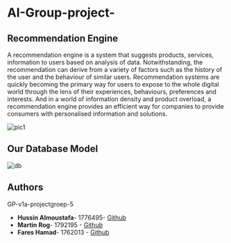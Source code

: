 # AI-Group-project-
## Recommendation Engine 

A recommendation engine is a system that suggests products, services, information to users based on analysis of data. Notwithstanding, the recommendation can derive from a variety of factors such as the history of the user and the behaviour of similar users.
Recommendation systems are quickly becoming the primary way for users to expose to the whole digital world through the lens of their experiences, behaviours, preferences and interests. And in a world of information density and product overload, a recommendation engine provides an efficient way for companies to provide consumers with personalised information and solutions.

![pic1](https://user-images.githubusercontent.com/71430169/111980425-945b2d00-8b06-11eb-8c0d-6e36add7e51f.png)

## Our Database Model 

![db](https://user-images.githubusercontent.com/71430169/111980520-b359bf00-8b06-11eb-916c-81b43d73630d.PNG)

 

## Authors
GP-v1a-projectgroep-5

* **Hussin Almoustafa**- 1776495- [Github](https://github.com/hassoonsy2)
* **Martin Rog**- 1792195  - [Github](https://github.com/martinrog)
* **Fares Hamad**- 1762013 - [Github](https://github.com/Fareshamad)
